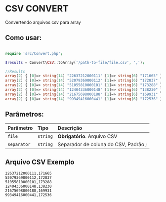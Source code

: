 # CSV CONVERT

Convertendo arquivos csv para array

## Como usar:

```php

require 'src/Convert.php';

$results = Convert\CSV::toArray('/path-to-file/file.csv', ',');

//Results
array(2) { [0]=> string(14) "22637212000111" [1]=> string(6) "171665" }
array(2) { [0]=> string(14) "52079369000112" [1]=> string(6) "172837" }
array(2) { [0]=> string(14) "51055810000101" [1]=> string(6) "173288" }
array(2) { [0]=> string(14) "12404336000148" [1]=> string(6) "138230" }
array(2) { [0]=> string(14) "21675698000188" [1]=> string(6) "169931" }
array(2) { [0]=> string(14) "99349416000441" [1]=> string(6) "172536" }

```

## Parâmetros:

| Parâmetro | Tipo     | Descrição                |
| :-------- | :------- | :------------------------- |
| `file`    | `string` | **Obrigatório**. Arquivo CSV |
| `separator` | `string` | Separador de coluna do CSV, Padrão *;* |


## Arquivo CSV Exemplo
```csv
22637212000111,171665
52079369000112,172837
51055810000101,173288
12404336000148,138230
21675698000188,169931
99349416000441,172536

```
